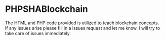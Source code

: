 # PHPSHABlockchain
The HTML and PHP code provided is utilized to teach blockchain concepts.
If any issues arise please fill in a Issues request and let me know.
I will try to take care of issues immediately.
